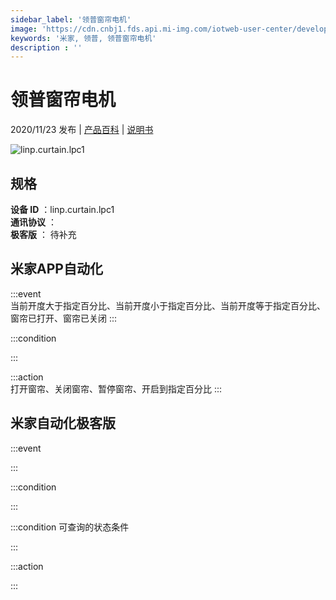 ```yaml
---
sidebar_label: '领普窗帘电机'
image: 'https://cdn.cnbj1.fds.api.mi-img.com/iotweb-user-center/developer_16790478091529LbbF1vK.png?GalaxyAccessKeyId=AKVGLQWBOVIRQ3XLEW&Expires=9223372036854775807&Signature=VTb8n/GCPXZmU8ZVoDC3/WZ5/mk='
keywords: '米家, 领普, 领普窗帘电机'
description : ''
---
```

# 领普窗帘电机

2020/11/23 发布 | [产品百科](https://home.mi.com/webapp/content/baike/product/index.html?model=linp.curtain.lpc1/) | [说明书](https://home.mi.com/views/introduction.html?model=linp.curtain.lpc1&region=cn)

![linp.curtain.lpc1](https://cdn.cnbj1.fds.api.mi-img.com/iotweb-user-center/developer_16790478091529LbbF1vK.png?GalaxyAccessKeyId=AKVGLQWBOVIRQ3XLEW&Expires=9223372036854775807&Signature=VTb8n/GCPXZmU8ZVoDC3/WZ5/mk=)

## 规格  
> 
**设备 ID** ：linp.curtain.lpc1  
**通讯协议** ：  
**极客版**  ： 待补充 


## 米家APP自动化  

:::event  
当前开度大于指定百分比、当前开度小于指定百分比、当前开度等于指定百分比、窗帘已打开、窗帘已关闭
:::

:::condition  

:::

:::action   
打开窗帘、关闭窗帘、暂停窗帘、开启到指定百分比
:::

## 米家自动化极客版  

:::event  

:::

:::condition  

:::

:::condition 可查询的状态条件  

:::

:::action  

:::

        

